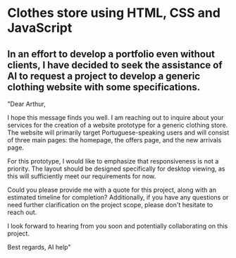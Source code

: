 # Clothes store using HTML, CSS and JavaScript

## In an effort to develop a portfolio even without clients, I have decided to seek the assistance of AI to request a project to develop a generic clothing website with some specifications.

"Dear Arthur,

I hope this message finds you well. I am reaching out to inquire about your services for the creation of a website prototype for a generic clothing store. The website will primarily target Portuguese-speaking users and will consist of three main pages: the homepage, the offers page, and the new arrivals page.

For this prototype, I would like to emphasize that responsiveness is not a priority. The layout should be designed specifically for desktop viewing, as this will sufficiently meet our requirements for now.

Could you please provide me with a quote for this project, along with an estimated timeline for completion? Additionally, if you have any questions or need further clarification on the project scope, please don't hesitate to reach out.

I look forward to hearing from you soon and potentially collaborating on this project.

Best regards,
AI help"
